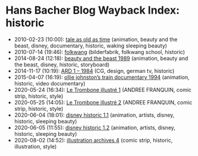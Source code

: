 # Hans Bacher Blog Wayback Index: historic

* 2010-02-23 (10:00): [tale as old as time](https://web.archive.org/web/https://one1more2time3.wordpress.com/2010/02/23/tale-as-old-as-time/) (animation, beauty and the beast, disney, documentary, historic, waking sleeping beauty)
* 2010-07-14 (19:46): [folkwang](https://web.archive.org/web/https://one1more2time3.wordpress.com/2010/07/14/folkwang/) (bilderfabrik, folkwang school, historic)
* 2014-08-24 (12:18): [beauty and the beast 1989](https://web.archive.org/web/https://one1more2time3.wordpress.com/2014/08/24/beauty-and-the-beast-1989/) (animation, beauty and the beast, disney, historic, storyboard)
* 2014-11-17 (10:19): [ARD 1 – 1984](https://web.archive.org/web/https://one1more2time3.wordpress.com/2014/11/17/ard-1-1984/) (CG, design, german tv, historic)
* 2015-04-07 (16:19): [ollie johnston’s train documentary 1994](https://web.archive.org/web/https://one1more2time3.wordpress.com/2015/04/07/ollie-johnstons-train-documentary-1994/) (animation, historic, video documentary)
* 2020-05-24 (16:34): [Le Trombone illustré 1](https://web.archive.org/web/https://one1more2time3.wordpress.com/2020/05/24/le-trombone-illustre-1/) (ANDREE FRANQUIN, comic strip, historic, style)
* 2020-05-25 (14:05): [Le Trombone illustré 2](https://web.archive.org/web/https://one1more2time3.wordpress.com/2020/05/25/le-trombone-illustre-2/) (ANDREE FRANQUIN, comic strip, historic, style)
* 2020-06-04 (18:01): [disney historic 1.1](https://web.archive.org/web/https://one1more2time3.wordpress.com/2020/06/04/disney-historic-1-1/) (animation, artists, disney, historic, sleeping beauty)
* 2020-06-05 (11:55): [disney historic 1.2](https://web.archive.org/web/https://one1more2time3.wordpress.com/2020/06/05/disney-historic-1-2/) (animation, artists, disney, historic, sleeping beauty)
* 2020-08-02 (14:52): [illustration archives 4](https://web.archive.org/web/https://one1more2time3.wordpress.com/2020/08/02/illustration-archives-4/) (comic strip, historic, illustration, style)